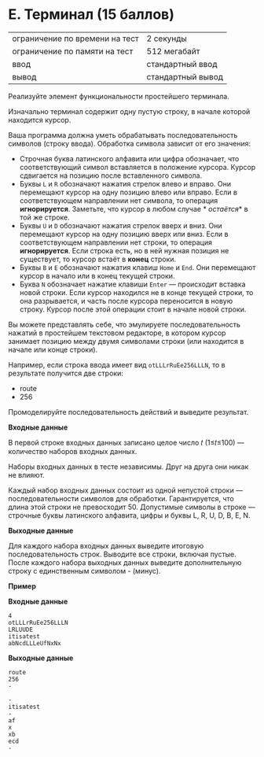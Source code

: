 # E. Терминал (15 баллов)

|                                |                   |
|--------------------------------|-------------------|
| ограничение по времени на тест | 2 секунды         |
| ограничение по памяти на тест  | 512 мегабайт      |
| ввод                           | стандартный ввод  |
| вывод                          | стандартный вывод |

Реализуйте элемент функциональности простейшего терминала.

Изначально терминал содержит одну пустую строку, в начале которой находится курсор.

Ваша программа должна уметь обрабатывать последовательность символов (строку ввода). Обработка символа зависит от его
значения:

* Строчная буква латинского алфавита или цифра обозначает, что соответствующий символ вставляется в положение курсора.
  Курсор сдвигается на позицию после вставленного символа.
* Буквы `L` и `R` обозначают нажатия стрелок влево и вправо. Они перемещают курсор на одну позицию влево или вправо.
  Если в соответствующем направлении нет символа, то операция **игнорируется**. Заметьте, что курсор в любом случае *
  *остаётся** в той же строке.
* Буквы `U` и `D` обозначают нажатия стрелок вверх и вниз. Они перемещают курсор на одну позицию вверх или вниз. Если в
  соответствующем направлении нет строки, то операция **игнорируется**. Если строка есть, но в ней нужная позиция не
  существует, то курсор встаёт в **конец** строки.
* Буквы `B` и `E` обозначают нажатия клавиш `Home` и `End`. Они перемещают курсор в начало или в конец текущей строки.
* Буква `N` обозначает нажатие клавиши `Enter` — происходит вставка новой строки. Если курсор находился не в конце
  текущей строки, то она разрывается, и часть после курсора переносится в новую строку. Курсор после этой операции стоит
  в начале новой строки.

Вы можете представлять себе, что эмулируете последовательность нажатий в простейшем текстовом редакторе, в котором
курсор занимает позицию между двумя символами строки (или находится в начале или конце строки).

Например, если строка ввода имеет вид `otLLLrRuEe256LLLN`, то в результате получится две строки:

* route
* 256

Промоделируйте последовательность действий и выведите результат.

**Входные данные**

В первой строке входных данных записано целое число 𝑡 (1≤𝑡≤100) — количество наборов входных данных.

Наборы входных данных в тесте независимы. Друг на друга они никак не влияют.

Каждый набор входных данных состоит из одной непустой строки — последовательности символов для обработки. Гарантируется,
что длина этой строки не превосходит 50. Допустимые символы в строке — строчные буквы латинского алфавита, цифры и буквы
L, R, U, D, B, E, N.

**Выходные данные**

Для каждого набора входных данных выведите итоговую последовательность строк. Выводите все строки, включая пустые. После
каждого набора выходных данных выведите дополнительную строку с единственным символом - (минус).

**Пример**

**Входные данные**

```
4
otLLLrRuEe256LLLN
LRLUUDE
itisatest
abNcdLLLeUfNxNx
```

 

**Выходные данные**

```
route
256
-

-
itisatest
-
af
x
xb
ecd
-
```


